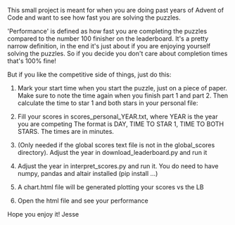This small project is meant for when you are doing past years of Advent of Code and want to see how fast you are solving the puzzles.

'Performance' is defined as how fast you are completing the puzzles compared to the number 100 finisher on the leaderboard. It's a pretty narrow definition, in the end it's just about if you are enjoying yourself solving the puzzles. So if you decide you don't care about completion times that's 100% fine!

But if you like the competitive side of things, just do this:

1) Mark your start time when you start the puzzle, just on a piece of paper. Make sure to note the time again when you finish part 1 and part 2. Then calculate the time to star 1 and both stars in your personal file:

2) Fill your scores in scores_personal_YEAR.txt, where YEAR is the year you are competing
   The format is DAY, TIME TO STAR 1, TIME TO BOTH STARS. The times are in minutes.

3) (Only needed if the global scores text file is not in the global_scores directory). Adjust the year in download_leaderboard.py and run it

4) Adjust the year in interpret_scores.py and run it. You do need to have numpy, pandas and altair installed (pip install ...)

5) A chart.html file will be generated plotting your scores vs the LB

6) Open the html file and see your performance

Hope you enjoy it! Jesse